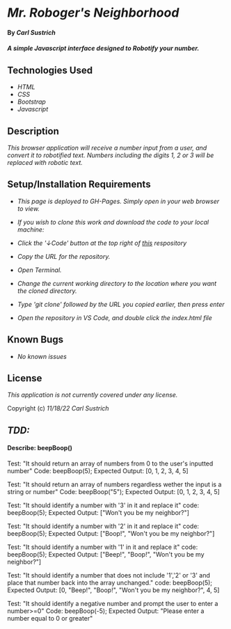 # _Mr. Roboger's Neighborhood_

#### By _**Carl Sustrich**_

#### _A simple Javascript interface designed to Robotify your number._

## Technologies Used

* _HTML_
* _CSS_
* _Bootstrap_
* _Javascript_

## Description

_This browser application will receive a number input from a user, and convert it to robotified text. Numbers including the digits 1, 2 or 3 will be replaced with robotic text._

## Setup/Installation Requirements

* _This page is deployed to GH-Pages. Simply open in your web browser to view._
* _If you wish to clone this work and download the code to your local machine:_

* _Click the '↓Code' button at the top right of [this](https://github.com/CarlSustrich/mrRobogersNeighborhood) respository_
* _Copy the URL for the repository._
* _Open Terminal._
* _Change the current working directory to the location where you want the cloned directory._
* _Type 'git clone' followed by the URL you copied earlier, then press enter_
* _Open the repository in VS Code, and double click the index.html file_

## Known Bugs

* _No known issues_

## License

_This application is not currently covered under any license._

Copyright (c) _11/18/22_ _Carl Sustrich_


## _TDD:_

#### Describe: beepBoop()

Test: "It should return an array of numbers from 0 to the user's inputted number"
Code: beepBoop(5);
Expected Output: [0, 1, 2, 3, 4, 5]

Test: "It should return an array of numbers regardless wether the input is a string or number"
Code: beepBoop("5");
Expected Output: [0, 1, 2, 3, 4, 5]

Test: "It should identify a number with '3' in it and replace it"
code: beepBoop(5);
Expected Output: ["Won't you be my neighbor?"]

Test: "It should identify a number with '2' in it and replace it"
code: beepBoop(5);
Expected Output: ["Boop!", "Won't you be my neighbor?"]

Test: "It should identify a number with '1' in it and replace it"
code: beepBoop(5);
Expected Output: ["Beep!", "Boop!", "Won't you be my neighbor?"]

Test: "It should identify a number that does not include '1','2' or '3'  and place that number back into the array unchanged."
code: beepBoop(5);
Expected Output: [0, "Beep!", "Boop!", "Won't you be my neighbor?", 4, 5]

Test: "It should identify a negative number and prompt the user to enter a number>=0"
Code: beepBoop(-5);
Expected Output: "Please enter a number equal to 0 or greater"

